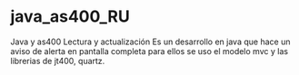# java_as400_RU
Java y as400 Lectura y actualización
Es un desarrollo en java que hace un aviso de alerta en pantalla completa para ellos se uso el modelo mvc y las librerias de jt400, quartz.

